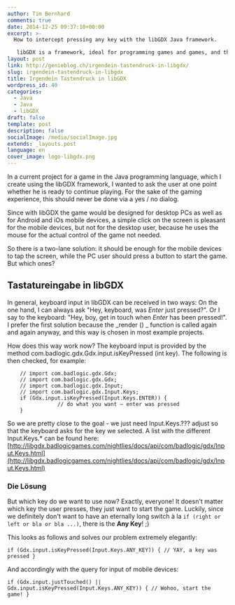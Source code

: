 ```yaml
---
author: Tim Bernhard
comments: true
date: 2014-12-25 09:37:10+00:00
excerpt: >-
  How to intercept pressing any key with the libGDX Java framework.

   libGDX is a framework, ideal for programming games and games, and that is platform-independent. The projects can be exported for iOs, Android, PCs and Macs and even for the web!
layout: post
link: http://genieblog.ch/irgendein-tastendruck-in-libgdx/
slug: irgendein-tastendruck-in-libgdx
title: Irgendein Tastendruck in libGDX
wordpress_id: 40
categories:
  - Java
  - Java
  - libGDX
draft: false
template: post
description: false
socialImage: /media/socialImage.jpg
extends: _layouts.post
language: en
cover_image: logo-libgdx.png
---
```


In a current project for a game in the Java programming language, which I create using the libGDX framework, I wanted to ask the user at one point whether he is ready to continue playing. For the sake of the gaming experience, this should never be done via a yes / no dialog.

Since with libGDX the game would be designed for desktop PCs as well as for Android and iOs mobile devices, a simple click on the screen is pleasant for the mobile devices, but not for the desktop user, because he uses the mouse for the actual control of the game not needed.

So there is a two-lane solution: it should be enough for the mobile devices to tap the screen, while the PC user should press a button to start the game. But which ones?

## Tastatureingabe in libGDX

In general, keyboard input in libGDX can be received in two ways: On the one hand, I can always ask "Hey, keyboard, was _Enter_ just pressed?". Or I say to the keyboard: "Hey, boy, get in touch when _Enter_ has been pressed!". I prefer the first solution because the _render () _ function is called again and again anyway, and this way is chosen in most example projects.

How does this way work now? The keyboard input is provided by the method com.badlogic.gdx.Gdx.input.isKeyPressed (int key). The following is then checked, for example:

		// import com.badlogic.gdx.Gdx;
		// import com.badlogic.gdx.Gdx;
		// import com.badlogic.gdx.Input;
		// import com.badlogic.gdx.Input.Keys;
		if (Gdx.input.isKeyPressed(Input.Keys.ENTER)) {
					// do what you want – enter was pressed
		}

So we are pretty close to the goal - we just need Input.Keys.??? adjust so that the keyboard asks for the key we selected. 
A list with the different Input.Keys.* can be found here: [http://libgdx.badlogicgames.com/nightlies/docs/api/com/badlogic/gdx/Input.Keys.html](http://libgdx.badlogicgames.com/nightlies/docs/api/com/badlogic/gdx/Input.Keys.html)

### Die Lösung

But which key do we want to use now? Exactly, everyone! It doesn't matter which key the user presses, they just want to start the game. Luckily, since we definitely don't want to have an eternally long switch à la `if (right or left or bla or bla ...)`, there is the **Any Key**! ;)

This looks as follows and solves our problem extremely elegantly:

`if (Gdx.input.isKeyPressed(Input.Keys.ANY_KEY)) {
			// YAY, a key was pressed
}`

And accordingly with the query for input of mobile devices:

`if (Gdx.input.justTouched() || Gdx.input.isKeyPressed(Input.Keys.ANY_KEY)) {
			// Wohoo, start the game!
}`
